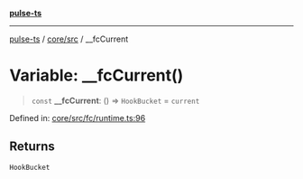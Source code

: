 [**pulse-ts**](../../../README.md)

***

[pulse-ts](../../../README.md) / [core/src](../README.md) / \_\_fcCurrent

# Variable: \_\_fcCurrent()

> `const` **\_\_fcCurrent**: () => `HookBucket` = `current`

Defined in: [core/src/fc/runtime.ts:96](https://github.com/jlehett/pulse-ts/blob/95f7e0ab0aafbcd2aad691251c554317b3dfe19c/packages/core/src/fc/runtime.ts#L96)

## Returns

`HookBucket`
